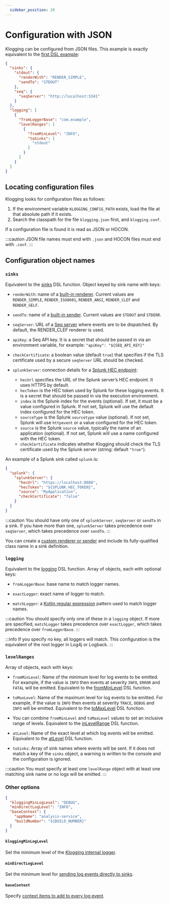 ```yaml
---
  sidebar_position: 20
---
```


# Configuration with JSON

Klogging can be configured from JSON files. This example is exactly equivalent to
the [first DSL example](dsl.md#a-simple-example):

```json
{
  "sinks": {
    "stdout": {
      "renderWith": "RENDER_SIMPLE",
      "sendTo": "STDOUT"
    },
    "seq": {
      "seqServer": "http://localhost:5341"
    }
  },
  "logging": [
    {
      "fromLoggerBase": "com.example",
      "levelRanges": [
        {
          "fromMinLevel": "INFO",
          "toSinks": [
            "stdout"
          ]
        }
      ]
    }
  ]
}
```

## Locating configuration files

Klogging looks for configuration files as follows:

1. If the environment variable `KLOGGING_CONFIG_PATH` exists, load the file at that absolute path if
   it exists.
2. Search the classpath for the file `klogging.json` first, and `klogging.conf`.

If a configuration file is found it is read as JSON or HOCON.

:::caution
JSON file names must end with `.json` and HOCON files must end with `.conf`.
:::

## Configuration object names

### `sinks`

Equivalent to the [sinks](dsl.md#sink) DSL function. Object keyed by sink name with keys:

- `renderWith`: name of a [built-in renderer](built-ins.md#rendering). Current values
  are `RENDER_SIMPLE`, `RENDER_ISO8601`, `RENDER_ANSI`, `RENDER_CLEF` and `RENDER_GELF`.

- `sendTo`: name of a [built-in sender](built-ins.md#sending). Current values are `STDOUT` and
  `STDERR`.

- `seqServer`: URL of a [Seq server](https://datalust.co) where events are to be dispatched. By
  default, the RENDER_CLEF renderer is used.

- `apiKey`: a Seq API key. It is a secret that should be passed in via an environment variable, for
  example: `"apiKey": "${SEQ_API_KEY}"`

- `checkCertificate`: a boolean value (default `true`) that specifies if the TLS certificate used by
  a secure `seqServer` URL should be checked.

- `splunkServer`: connection details for a [Splunk HEC endpoint](https://www.splunk.com):
  - `hecUrl` specifies the URL of the Splunk server’s HEC endpoint. It uses HTTPS by default.
  - `hecToken` is the HEC token used by Splunk for these logging events. It is a secret
    that should be passed in via the execution environment.
  - `index` is the Splunk index for the events (optional). If set, it must be a value configured
    in Splunk. If not set, Splunk will use the default index configured for the HEC token.
  - `sourceType` is the Splunk `sourcetype` value (optional). If not set, Splunk will use
    `httpevent` or a value configured for the HEC token.
  - `source` is the Splunk `source` value, typically the name of an application (optional).
    If not set, Splunk will use a name configured with the HEC token.
  - `checkCertificate` indicates whether Klogging should check the TLS certificate used by the
    Splunk server (string: default `"true"`).

An example of a Splunk sink called `splunk` is:

```json
{
  "splunk": {
    "splunkServer": {
      "hecUrl": "https://localhost:8088",
      "hecToken": "${SPLUNK_HEC_TOKEN}",
      "source": "MyApplication",
      "checkCertificate": "false"
    }
  }
}
```

:::caution
You should have only one of `splunkServer`, `seqServer` or `sendTo` in a sink. If
you have more than one, `splunkServer` takes precedence over `seqServer`, which takes
precedence over `sendTo`.
:::

You can create a
[custom renderer or sender](../concepts/rendering-and-sending.md#custom-rendering-and-sending)
and include its fully-qualified class name in a sink definition.

### `logging`

Equivalent to the [logging](dsl.md#logging) DSL function. Array of objects, each with optional keys:

- `fromLoggerBase`: base name to match logger names.

- `exactLogger`: exact name of logger to match.

- `matchLogger`: a [Kotlin regular expression](https://kotlinlang.org/api/latest/jvm/stdlib/kotlin.text/-regex/)
  pattern used to match logger names.

:::caution
You should specify only one of these in a `logging` object. If more are specified,
`matchLogger` takes precedence over `exactLogger`, which takes precedence over
`fromLoggerBase`.
:::

:::info
If you specify no key, all loggers will match. This configuration is the equivalent of the root
logger in Log4j or Logback.
:::

### `levelRanges`

Array of objects, each with keys:

- `fromMinLevel`: Name of the minimum level for log events to be emitted. For example, if the value
  is `INFO` then events at severity `INFO`, `ERROR` and `FATAL` will be emitted. Equivalent to
  the [fromMinLevel](dsl.md#fromminlevel-tomaxlevel-atlevel-and-inlevelrange) DSL function.

- `toMaxLevel`: Name of the maximum level for log events to be emitted. For example, if the value
  is `INFO` then events at severity `TRACE`, `DEBUG` and `INFO` will be emitted. Equivalent to
  the [toMaxLevel](dsl.md#fromminlevel-tomaxlevel-atlevel-and-inlevelrange) DSL function.

- You can combine `fromMinLevel` and `toMaxLevel` values to set an inclusive range of levels.
  Equivalent to the [inLevelRange](dsl.md#fromminlevel-tomaxlevel-atlevel-and-inlevelrange) DSL function.

- `atLevel`: Name of the exact level at which log events will be emitted. Equivalent to
  the [atLevel](dsl.md#fromminlevel-tomaxlevel-atlevel-and-inlevelrange) DSL function.

- `toSinks`: Array of sink names where events will be sent. If it does not match a key of
  the `sinks` object, a  warning is written to the console and the configuration is ignored.

:::caution
You must specify at least one `levelRange` object with at least one matching sink name or no logs
will be emitted.
:::

### Other options

```json
{
  "kloggingMinLogLevel": "DEBUG",
  "minDirectLogLevel": "INFO",
  "baseContext": {
    "appName": "analysis-service",
    "buildNumber": "${BUILD_NUMBER}"
  }
}
```

#### `kloggingMinLogLevel`

Set the minimum level of the [Klogging internal logger](../internals/internal-logger.md).

#### `minDirectLogLevel`

Set the minimum level for [sending log events directly to sinks](../concepts/direct-logging.md).

#### `baseContext`

Specify [context items to add to every log event](../context/base-context.md).
